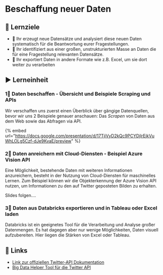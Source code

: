 # Beschaffung neuer Daten

## 🎯 Lernziele

* 🎯 Ihr erzeugt neue Datensätze und analysiert diese neuen Daten systematisch für die Beantwortung eurer Fragestellungen.
* 🎯 Ihr identifiziert aus einer großen, unstrukturierten Masse an Daten die für eine Fragestellung relevanten Datensätze.
* 🎯 Ihr exportiert Daten in andere Formate wie z.B. Excel, um sie dort weiter zu verarbeiten

## ▶ Lerneinheit

### 1⃣ Daten beschaffen - Übersicht und Beispiele Scraping und APIs

Wir verschaffen uns zuerst einen Überblick über gängige Datenquellen, bevor wir uns 2 Beispiele genauer anschauen: Das _Scrapen_ von Daten aus dem Web sowie das Abfragen via API. 

{% embed url="https://docs.google.com/presentation/d/17TjiVyD2kQc9PCYDjlrEjkVuWhLOLg5Czf-dJe9KvaE/preview" %}

### 2⃣ Daten anreichern mit Cloud-Diensten - Beispiel Azure Vision API

Eine Möglichkeit, bestehende Daten mit weiteren Informationen anzureichern, besteht in der Nutzung von Cloud-Diensten für maschinelles Lernen. Zum Beispiel können wir die Objekterkennung der Azure Vision API nutzen, um Informationen zu den auf Twitter geposteten Bilden zu erhalten.

Slides folgen....

### 3⃣ Daten aus Databricks exportieren und in Tableau oder Excel laden

Databricks ist ein geeignetes Tool für die Verarbeitung und Analyse großer Datenmengen. Es hat dagegen aber nur wenige Möglichkeiten, Daten visuell aufzubereiten. Hier liegen die Stärken von Excel oder Tableau.

## 🔗 Links

* [Link zur offiziellen Twitter-API Dokumentation](https://developer.twitter.com/en/docs.html)
* [Big Data Helper Tool für die Twitter API](https://big-data-analytics-helper.glitch.me/)



